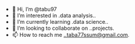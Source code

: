- 👋 Hi, I’m @tabu97
- 👀 I’m interested in .data analysis..
- 🌱 I’m currently learning .data science..
- 💞️ I’m looking to collaborate on ..projects.
- 📫 How to reach me ..taba77ssum@gmail.com.

<!---
tabu97/tabu97 is a ✨ special ✨ repository because its `README.md` (this file) appears on your GitHub profile.
You can click the Preview link to take a look at your changes.
--->
